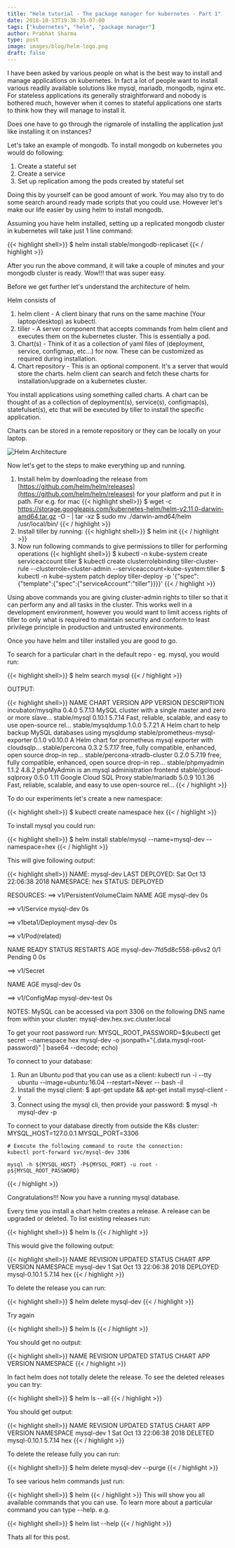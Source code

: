 ```yaml
---
title: "Helm tutorial - The package manager for kubernetes - Part 1"
date: 2018-10-13T19:36:35-07:00
tags: ["kubernetes", "helm", "package manager"]
author: Prabhat Sharma
type: post
image: images/blog/helm-logo.png
draft: false
---
```


I have been asked by various people on what is the best way to install and manage applications on kubernetes. In fact a lot of people want to install various readily available solutions like mysql, mariadb, mongodb, nginx etc. For stateless applications its generally straightforward and nobody is bothered much, however when it comes to stateful applications one starts to think how they will manage to install it. 

Does one have to go through the rigmarole of installing the application just like installing it on instances?

Let's take an example of mongodb. To install mongodb on kubernetes you would do following:

1. Create a stateful set 
1. Create a  service
1. Set up replication among the pods created by stateful set

Doing this by yourself can be good amount of work. You may also try to do some search around ready made scripts that you could use. However let's make our life easier by using helm to install mongodb.

Assuming you have helm installed, setting up a replicated mongodb cluster in kubernetes will take just 1 line command:

<span>{{< highlight shell>}}
$ helm install stable/mongodb-replicaset
{{< / highlight >}}</span>

After you run the above command, it will take a couple of minutes and your mongodb cluster is ready. Wow!!! that was super easy.

Before we get further let's understand the architecture of helm.

Helm consists of 

1. helm client - A client binary that runs on the same machine (Your laptop/desktop) as kubectl.
1. tiller - A server component that accepts commands from helm client and executes them on the kubernetes cluster. This is essentially a pod.
1. Chart(s) - Think of it as a collection of yaml files of (deployment, service, configmap, etc...) for now. These can be customized as required during installation.
1. Chart repository - This is an optional component. It's a server that would store the charts. helm client can search and fetch these charts for installation/upgrade on a kubernetes cluster. 

You install applications using something called charts. A chart can be thought of as a collection of deployment(s), service(s), configmap(s), statefulset(s), etc that will be executed by tiller to install the specific application.

Charts can be stored in a remote repository or they can be locally on your laptop.

![Helm Architecture](/images/blog/helm-architecture.png)

Now let's get to the steps to make everything up and running.

1. Install helm by downloading the release from [https://github.com/helm/helm/releases](https://github.com/helm/helm/releases) for your platform and put it in path. For e.g. for mac
{{< highlight shell>}}
$ wget -c https://storage.googleapis.com/kubernetes-helm/helm-v2.11.0-darwin-amd64.tar.gz -O - | tar -xz 
$ sudo mv ./darwin-amd64/helm /usr/local/bin/
{{< / highlight >}}
1. Install tiller by running: 
{{< highlight shell>}}
$ helm init
{{< / highlight >}}
1. Now run following commands to give permissions to tiller for performing operations
{{< highlight shell>}}
$ kubectl -n kube-system create serviceaccount tiller
$ kubectl create clusterrolebinding tiller-cluster-rule --clusterrole=cluster-admin --serviceaccount=kube-system:tiller
$ kubectl -n kube-system patch deploy tiller-deploy -p '{"spec":{"template":{"spec":{"serviceAccount":"tiller"}}}}'
{{< / highlight >}}



Using above commands you are giving cluster-admin rights to tiller so that it can perform any and all tasks in the cluster. This works well in a development environment, however you would want to limit access rights of tiller to only what is required to maintain security and conform to least privilege principle in production and untrusted environments.

Once you have helm and tiller installed you are good to go.

To search for a particular chart in the default repo - eg. mysql, you would run:

{{< highlight shell>}}
$ helm search mysql
{{< / highlight >}}

OUTPUT:

{{< highlight shell>}}
NAME                            	CHART VERSION	APP VERSION	DESCRIPTION
incubator/mysqlha               	0.4.0        	5.7.13     	MySQL cluster with a single master and zero or more slave...
stable/mysql                    	0.10.1       	5.7.14     	Fast, reliable, scalable, and easy to use open-source rel...
stable/mysqldump                	1.0.0        	5.7.21     	A Helm chart to help backup MySQL databases using mysqldump
stable/prometheus-mysql-exporter	0.1.0        	v0.10.0    	A Helm chart for prometheus mysql exporter with cloudsqlp...
stable/percona                  	0.3.2        	5.7.17     	free, fully compatible, enhanced, open source drop-in rep...
stable/percona-xtradb-cluster   	0.2.0        	5.7.19     	free, fully compatible, enhanced, open source drop-in rep...
stable/phpmyadmin               	1.1.2        	4.8.2      	phpMyAdmin is an mysql administration frontend
stable/gcloud-sqlproxy          	0.5.0        	1.11       	Google Cloud SQL Proxy
stable/mariadb                  	5.0.9        	10.1.36    	Fast, reliable, scalable, and easy to use open-source rel...
{{< / highlight >}}

To do our experiments let's create a new namespace:

{{< highlight shell>}}
$ kubectl create namespace hex
{{< / highlight >}}

To install mysql you could run:

{{< highlight shell>}}
$ helm install stable/mysql --name=mysql-dev --namespace=hex
{{< / highlight >}}

This will give following output:

{{< highlight shell>}}
NAME:   mysql-dev
LAST DEPLOYED: Sat Oct 13 22:06:38 2018
NAMESPACE: hex
STATUS: DEPLOYED

RESOURCES:
==> v1/PersistentVolumeClaim
NAME       AGE
mysql-dev  0s

==> v1/Service
mysql-dev  0s

==> v1beta1/Deployment
mysql-dev  0s

==> v1/Pod(related)

NAME                        READY  STATUS   RESTARTS  AGE
mysql-dev-7fd5d8c558-p6vs2  0/1    Pending  0         0s

==> v1/Secret

NAME       AGE
mysql-dev  0s

==> v1/ConfigMap
mysql-dev-test  0s


NOTES:
MySQL can be accessed via port 3306 on the following DNS name from within your cluster:
mysql-dev.hex.svc.cluster.local

To get your root password run:
    MYSQL_ROOT_PASSWORD=$(kubectl get secret --namespace hex mysql-dev -o jsonpath="{.data.mysql-root-password}" | base64 --decode; echo)

To connect to your database:
1. Run an Ubuntu pod that you can use as a client:
    kubectl run -i --tty ubuntu --image=ubuntu:16.04 --restart=Never -- bash -il
2. Install the mysql client:
    $ apt-get update && apt-get install mysql-client -y
3. Connect using the mysql cli, then provide your password:
    $ mysql -h mysql-dev -p

To connect to your database directly from outside the K8s cluster:
    MYSQL_HOST=127.0.0.1
    MYSQL_PORT=3306

    # Execute the following command to route the connection:
    kubectl port-forward svc/mysql-dev 3306

    mysql -h ${MYSQL_HOST} -P${MYSQL_PORT} -u root -p${MYSQL_ROOT_PASSWORD}
{{< / highlight >}}

Congratulations!!! Now you have a running mysql database.

Every time you install a chart helm creates a release. A release can be upgraded or deleted. To list existing releases run:

{{< highlight shell>}}
$ helm ls
{{< / highlight >}}

This would give the following output:

{{< highlight shell>}}
NAME       	REVISION	UPDATED                 	STATUS  	CHART                   	APP VERSION	NAMESPACE
mysql-dev  	1       	Sat Oct 13 22:06:38 2018	DEPLOYED	mysql-0.10.1            	5.7.14     	hex
{{< / highlight >}}

To delete the release you can run:

{{< highlight shell>}}
$ helm delete mysql-dev 
{{< / highlight >}}

Try again

{{< highlight shell>}}
$ helm ls
{{< / highlight >}}

You should get no output:

{{< highlight shell>}}
NAME       	REVISION	UPDATED                 	STATUS  	CHART                   	APP VERSION	NAMESPACE
{{< / highlight >}}

In fact helm does not totally delete the release. To see the deleted releases you can try:

{{< highlight shell>}}
$ helm ls --all
{{< / highlight >}}

You should get output:

{{< highlight shell>}}
NAME              	REVISION	UPDATED                 	STATUS  	CHART                   	APP VERSION	NAMESPACE
mysql-dev         	1       	Sat Oct 13 22:06:38 2018	DELETED 	mysql-0.10.1            	5.7.14     	hex
{{< / highlight >}}

To delete the release fully you can run:

{{< highlight shell>}}
$ helm delete mysql-dev --purge
{{< / highlight >}}

To see various helm commands just run:

{{< highlight shell>}}
$ helm
{{< / highlight >}}
This will show you all available commands that you can use. To learn more about a particular command you can type --help. e.g.

{{< highlight shell>}}
$ helm list --help
{{< / highlight >}}

Thats all for this post. 
